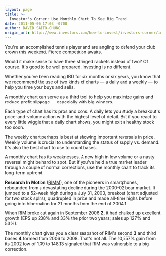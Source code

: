 ```yaml
---
layout: page
title: >-
  Investor's Corner: Use Monthly Chart To See Big Trend
date: 2011-05-06 17:03 -0700
author: DAVID SAITO-CHUNG
origin_url: https://www.investors.com/how-to-invest/investors-corner/investors-corner-use-monthly-chart-to-see-big-trend/
---
```


You're an accomplished tennis player and are angling to defend your club crown this weekend. Fierce competition awaits.

Would it make sense to have three stringed rackets instead of two? Of course. It's good to be well prepared. Investing is no different.

Whether you've been reading IBD for six months or six years, you know that we recommend the use of two kinds of charts — a daily and a weekly — to help you time your buys and sells.

A monthly chart can serve as a third tool to help you maximize gains and reduce profit slippage — especially with big winners.

Each type of chart has its pros and cons. A daily lets you study a breakout's price-and-volume action with the highest level of detail. But if you react to every little wiggle that a daily chart shows, you might exit a healthy stock too soon.

The weekly chart perhaps is best at showing important reversals in price. Weekly volume is crucial to understanding the status of supply vs. demand. It's also the best chart to use to count bases.

A monthly chart has its weaknesses. A new high in low volume or a nasty reversal might be hard to spot. But if you've held a true market leader through a couple of normal corrections, use the monthly chart to track its long-term uptrend.

**Research In Motion** ([RIMM](https://research.investors.com/quote.aspx?symbol=RIMM)), one of the pioneers in smartphones, rebounded from a devastating decline during the 2000-02 bear market. It jumped to a 52-week high during a July 31, 2003, breakout (chart adjusted for two stock splits), quadrupled in price and made all-time highs before going into hibernation for 21 months from the end of 2004 **1**.

When RIM broke out again in September 2006 **2**, it had chalked up excellent growth (EPS up 238% and 33% the prior two years; sales up 127% and 53%).

The monthly chart gives you a clear snapshot of RIM's second **3** and third bases **4** formed from 2006 to 2008. That's not all. The 10,557% gain from its 2002 low of 1.39 to 148.13 signaled that RIM was vulnerable to a big correction.
